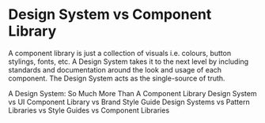 # Design System vs Component Library

A component library is just a collection of visuals i.e. colours, button stylings, fonts, etc. A Design System takes it to the next level by including standards and documentation around the look and usage of each component. The Design System acts as the single-source of truth.

<BadgeLink colorScheme='yellow' badgeText='Read' href='https://www.architech.ca/a-design-system-so-much-more-than-a-component-library'>A Design System: So Much More Than A Component Library</BadgeLink>
<BadgeLink colorScheme='yellow' badgeText='Read' href='https://prototype.net/blog/design-system-component-library-style-guide'>Design System vs UI Component Library vs Brand Style Guide</BadgeLink>
<BadgeLink colorScheme='yellow' badgeText='Read' href='https://www.uxpin.com/studio/blog/design-systems-vs-pattern-libraries-vs-style-guides-whats-difference/'>Design Systems vs Pattern Libraries vs Style Guides vs Component Libraries</BadgeLink>


